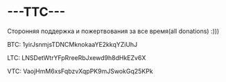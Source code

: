 # ---TTC---

Сторонняя поддержка и пожертвования за все время(all donations) :)))

BTC: 1yirJsnmjsTDNCMknokaaYE2kkqYZiUhJ

LTC: LNSDetWtrYFpRreeRbJxewd9h8dHkEZv6X

VTC: VaojHmM6xsFqbzvXqpPK9mJSwokGq25KPk
